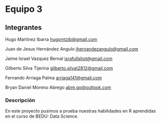 # Equipo 3

## Integrantes

Hugo Martínez Ibarra
hugomtzib@gmail.com

Juan de Jesus Hernández Angulo
jhernandezangulo@gmail.com

Jaime Israel Vazquez Bernal
israfullshot@gmail.com

Gilberto Silva Tijerina
gilberto.silvat2812@gmail.com

Fernando Arriaga Palma
arriaga141@gmail.com

Bryan Daniel Moreno Abrego
abre.go@outlook.com

### Descripción

En este proyecto pusimos a prueba nuestras habilidades en R aprendidas en el curso de BEDU: Data Science. 

